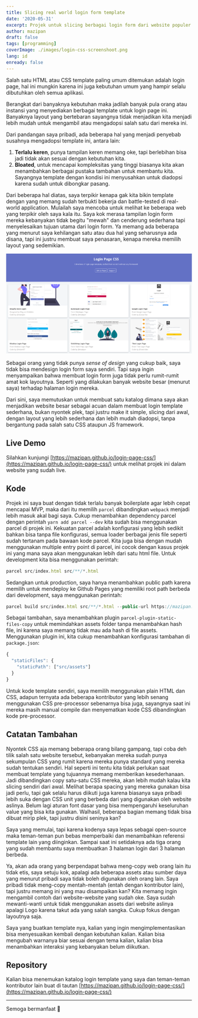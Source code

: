 ```yaml
---
title: Slicing real world login form template
date: '2020-05-31'
excerpt: Projek untuk slicing berbagai login form dari website populer dari 0 tanpa framework CSS
author: mazipan
draft: false
tags: [programming]
coverImage: ./images/login-css-screenshoot.png
lang: id
enready: false
---
```


Salah satu HTML atau CSS template paling umum ditemukan adalah login page, hal ini mungkin karena ini juga kebutuhan umum yang hampir selalu dibutuhkan oleh semua aplikasi.

Berangkat dari banyaknya kebutuhan maka jadilah banyak pula orang atau instansi yang menyediakan berbagai template untuk login page ini. Banyaknya layout yang bertebaran sayangnya tidak menjadikan kita menjadi lebih mudah untuk mengambil atau mengadopsi salah satu dari mereka ini.

Dari pandangan saya pribadi, ada beberapa hal yang menjadi penyebab susahnya mengadopsi template ini, antara lain:

1. **Terlalu keren**, punya tampilan keren memang oke, tapi berlebihan bisa jadi tidak akan sesuai dengan kebutuhan kita.
2. **Bloated**, untuk mencapai kompleksitas yang tinggi biasanya kita akan menambahkan berbagai pustaka tambahan untuk membantu kita. Sayangnya template dengan kondisi ini menyusahkan untuk diadopsi karena sudah untuk dibongkar pasang.

Dari beberapa hal diatas, saya terpikir kenapa gak kita bikin template dengan yang memang sudah terbukti bekerja dan battle-tested di real-world application. Mulailah saya mencoba untuk melihat ke beberapa web yang terpikir oleh saya kala itu. Saya kok merasa tampilan login form mereka kebanyakan tidak begitu "mewah" dan cenderung sederhana tapi menyelesaikan tujuan utama dari login form. Ya memang ada beberapa yang menurut saya kehilangan satu atau dua hal yang seharusnya ada disana, tapi ini justru membuat saya penasaran, kenapa mereka memilih layout yang sedemikian.

![Tampilan beranda login page css](./images/login-css-screenshoot.png)

Sebagai orang yang tidak punya _sense of design_ yang cukup baik, saya tidak bisa mendesign login form saya sendiri. Tapi saya ingin menyampaikan bahwa membuat login form juga tidak perlu rumit-rumit amat kok layoutnya. Seperti yang dilakukan banyak website besar (menurut saya) terhadap halaman login mereka.

Dari sini, saya memutuskan untuk membuat satu katalog dimana saya akan menjadikan website besar sebagai acuan dalam membuat login template sederhana, bukan nyontek plek, tapi justru make it simple, slicing dari awal, dengan layout yang lebih sederhana dan lebih mudah diadopsi, tanpa bergantung pada salah satu CSS ataupun JS framework.

## Live Demo

Silahkan kunjungi [https://mazipan.github.io/login-page-css/](https://mazipan.github.io/login-page-css/) untuk melihat projek ini dalam website yang sudah live.

## Kode

Projek ini saya buat dengan tidak terlalu banyak boilerplate agar lebih cepat mencapai MVP, maka dari itu memilih `parcel` dibandingkan `webpack` menjadi lebih masuk akal bagi saya.
Cukup menambahkan dependency parcel dengan perintah `yarn add parcel --dev` kita sudah bisa menggunakan parcel di projek ini.
Kekuatan parcel adalah konfigurasi yang lebih sedikit bahkan bisa tanpa file konfigurasi, semua loader berbagai jenis file seperti sudah tertanam pada bawaan kode parcel.
Kita juga bisa dengan mudah menggunakan multiple entry point di parcel, ini cocok dengan kasus projek ini yang mana saya akan menggunakan lebih dari satu html file.
Untuk development kita bisa menggunakan perintah:

```javascript
parcel src/index.html src/**/*.html
```

Sedangkan untuk production, saya hanya menambahkan public path karena memilih untuk mendeploy ke Github Pages yang memiliki root path berbeda dari development, saya menggunakan perintah:

```javascript
parcel build src/index.html src/**/*.html --public-url https://mazipan.github.io/login-page-css/
```

Sebagai tambahan, saya menambahkan plugin `parcel-plugin-static-files-copy` untuk memindahkan assets folder tanpa menambahkan hash file, ini karena saya memang tidak mau ada hash di file assets.
Menggunakan plugin ini, kita cukup menambahkan konfigurasi tambahan di `package.json`:

```javascript
{
  "staticFiles": {
    "staticPath": ["src/assets"]
  }
}
```

Untuk kode template sendiri, saya memilih menggunakan plain HTML dan CSS, adapun ternyata ada beberapa kontributor yang lebih senang menggunakan CSS pre-processor sebenarnya bisa juga, sayangnya saat ini mereka masih manual compile dan menyematkan kode CSS dibandingkan kode pre-processor.

## Catatan Tambahan

Nyontek CSS aja memang beberapa orang bilang gampang, tapi coba deh tilik salah satu website tersebut, kebanyakan mereka sudah punya sekumpulan CSS yang rumit karena mereka punya standard yang mereka sudah tentukan sendiri. Hal seperti ini tentu kita tidak perlukan saat membuat template yang tujuannya memang memberikan kesederhanaan. Jadi dibandingkan copy satu-satu CSS mereka, akan lebih mudah kalau kita slicing sendiri dari awal. Melihat berapa spacing yang mereka gunakan bisa jadi perlu, tapi gak selalu harus diikuti juga karena biasanya saya pribadi lebih suka dengan CSS unit yang berbeda dari yang digunakan oleh website aslinya. Belum lagi aturan font dasar yang bisa mempengaruhi keseluruhan value yang bisa kita gunakan. Walhasil, beberapa bagian memang tidak bisa dibuat mirip plek, tapi justru disini seninya kan?

Saya yang memulai, tapi karena kodenya saya lepas sebagai open-source maka teman-teman pun bebas memperbaiki dan menambahkan referensi template lain yang diinginkan. Sampai saat ini setidaknya ada tiga orang yang sudah membantu saya membuatkan 3 halaman login dari 3 halaman berbeda.

Ya, akan ada orang yang berpendapat bahwa meng-copy web orang lain itu tidak etis, saya setuju kok, apalagi ada beberapa assets atau sumber daya yang menurut pribadi saya tidak boleh digunakan oleh orang lain. Saya pribadi tidak meng-copy mentah-mentah (entah dengan kontributor lain), tapi justru memang ini yang mau disampaikan kan? Kita memang ingin mengambil contoh dari website-website yang sudah oke. Saya sudah mewanti-wanti untuk tidak menggunakan assets dari website aslinya apalagi Logo karena takut ada yang salah sangka. Cukup fokus dengan layoutnya saja.

Saya yang buatkan template nya, kalian yang ingin mengimplementasikan bisa menyesuaikan kembali dengan kebutuhan kalian. Kalian bisa mengubah warnanya biar sesuai dengan tema kalian, kalian bisa menambahkan interaksi yang kebanyakan belum diikutkan.

## Repository

Kalian bisa menemukan katalog login template yang saya dan teman-teman kontributor lain buat di tautan [https://mazipan.github.io/login-page-css/](https://mazipan.github.io/login-page-css/)

---

Semoga bermanfaat 🙏

